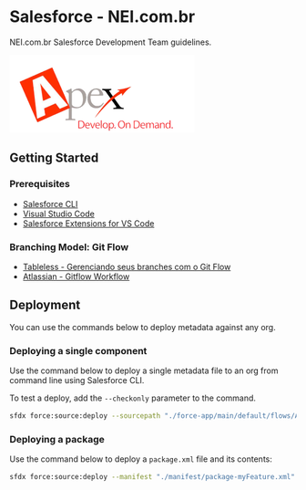 # Salesforce - NEI.com.br

NEI.com.br Salesforce Development Team guidelines.

![Apex Logo](./assets/apex_325x136.png)

## Getting Started

### Prerequisites

* [Salesforce CLI](https://developer.salesforce.com/tools/sfdxcli)
* [Visual Studio Code](https://code.visualstudio.com/)
* [Salesforce Extensions for VS Code](https://developer.salesforce.com/tools/extension_vscode)

### Branching Model: Git Flow

* [Tableless - Gerenciando seus branches com o Git Flow](https://tableless.com.br/git-flow-introducao/)
* [Atlassian - Gitflow Workflow](https://www.atlassian.com/git/tutorials/comparing-workflows/gitflow-workflow)

## Deployment

You can use the commands below to deploy metadata against any org.

### Deploying a single component

Use the command below to deploy a single metadata file to an org from command line using Salesforce CLI.

To test a deploy, add the `--checkonly` parameter to the command.


```bash
sfdx force:source:deploy --sourcepath "./force-app/main/default/flows/A_ProcessBuilder.flow-meta.xml" --testlevel=RunSpecifiedTests --runtests=notests --loglevel fatal
```

### Deploying a package

Use the command below to deploy a `package.xml` file and its contents:

```bash
sfdx force:source:deploy --manifest "./manifest/package-myFeature.xml" --testlevel=RunSpecifiedTests --runtests=notests --loglevel fatal
```
